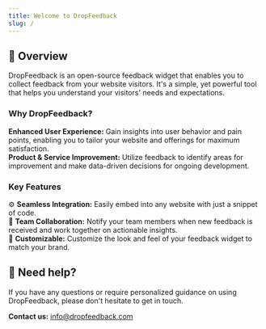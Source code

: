 ```yaml
---
title: Welcome to DropFeedback
slug: /
---
```


## 👋 Overview

DropFeedback is an open-source feedback widget that enables you to collect feedback from your website visitors. It's a simple, yet powerful tool that helps you understand your visitors' needs and expectations.

### Why DropFeedback?

**Enhanced User Experience:** Gain insights into user behavior and pain points, enabling you to tailor your website and offerings for maximum satisfaction.  
**Product & Service Improvement:** Utilize feedback to identify areas for improvement and make data-driven decisions for ongoing development.

### Key Features

⚙️ **Seamless Integration:** Easily embed into any website with just a snippet of code.  
👥 **Team Collaboration:** Notify your team members when new feedback is received and work together on actionable insights.  
🎨 **Customizable:** Customize the look and feel of your feedback widget to match your brand.

## 🛟 Need help?

If you have any questions or require personalized guidance on using DropFeedback, please don't hesitate to get in touch.

**Contact us:** [info@dropfeedback.com](mailto:info@dropfeedback.com)
